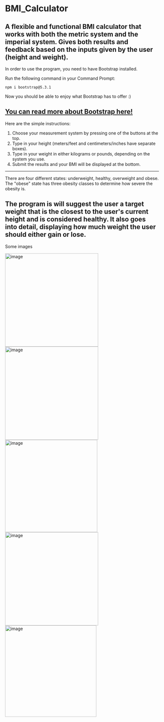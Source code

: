 # BMI_Calculator
A flexible and functional BMI calculator that works with both the metric system and the imperial system. Gives both results and feedback based on the inputs given by the user (height and weight). 
---
In order to use the program, you need to have Bootstrap installed. 

Run the following command in your Command Prompt:  

```npm i bootstrap@5.3.1```

Now you should be able to enjoy what Bootstrap has to offer :)

[You can read more about Bootstrap here!](https://getbootstrap.com/)
---
Here are the simple instructions:
1. Choose your measurement system by pressing one of the buttons at the top.
2. Type in your height (meters/feet and centimeters/inches have separate boxes).
3. Type in your weight in either kilograms or pounds, depending on the system you use.
4. Submit the results and your BMI will be displayed at the bottom.
---
There are four different states: underweight, healthy, overweight and obese.
The "obese" state has three obesity classes to determine how severe the obesity is.

The program is will suggest the user a target weight that is the closest to the 
user's current height and is considered healthy. It also goes into detail, displaying
how much weight the user should either gain or lose.
---
Some images

<img width="305" alt="image" src="https://github.com/CaptainCluster/BMI_Calculator/assets/121576355/4953526e-a205-451f-8d65-a7bf8ca8bc2d">

<img width="305" alt="image" src="https://github.com/CaptainCluster/BMI_Calculator/assets/121576355/f05f030d-4046-408c-a71d-e6ad0e1d7dce">

<img width="302" alt="image" src="https://github.com/CaptainCluster/BMI_Calculator/assets/121576355/97cf8e21-ede8-4fa0-b3e7-66ec2c3b524c">

<img width="305" alt="image" src="https://github.com/CaptainCluster/BMI_Calculator/assets/121576355/5582ad08-6ae4-4671-8109-4eae87547515">

<img width="299" alt="image" src="https://github.com/CaptainCluster/BMI_Calculator/assets/121576355/50224798-550e-4b5d-9925-447a428df388">











